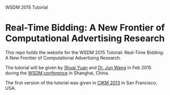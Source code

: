 WSDM 2015 Tutorial

Real-Time Bidding: A New Frontier of Computational Advertising Research
=====================

This repo holds the website for the WSDM 2015 Tutorial: Real-Time Bidding: A New Frontier of Computational Advertising Research.

The tutorial will be given by [Shuai Yuan](http://yuan-shuai.info) and [Dr. Jun Wang](http://web4.cs.ucl.ac.uk/staff/jun.wang/blog/about) in Feb 2015 during the [WSDM conference](www.wsdm-conference.org/2015) in Shanghai, China.

The first version of the tutorial was given in [CIKM 2013](http://www.cikm2013.org) in San Francisco, USA.
